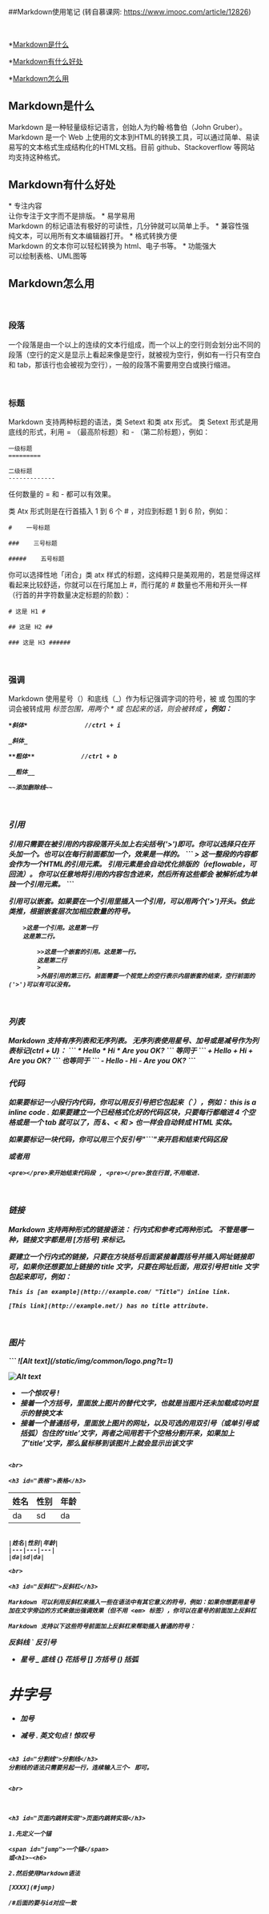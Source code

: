 ##Markdown使用笔记
(转自慕课网: https://www.imooc.com/article/12826)

<br>

*[Markdown是什么](#Markdown是什么)

*[Markdown有什么好处](#Markdown有什么好处)

*[Markdown怎么用](#Markdown怎么用)



<h2 id="Markdown是什么">Markdown是什么</h2>
Markdown 是一种轻量级标记语言，创始人为约翰·格鲁伯（John Gruber）。Markdown 是一个 Web 上使用的文本到HTML的转换工具，可以通过简单、易读易写的文本格式生成结构化的HTML文档。目前 github、Stackoverflow 等网站均支持这种格式。

<br>

<h2 id="Markdown有什么好处">Markdown有什么好处</h2>
* 专注内容<br>
  让你专注于文字而不是排版。
* 易学易用<br>
  Markdown 的标记语法有极好的可读性，几分钟就可以简单上手。
* 兼容性强<br>
  纯文本，可以用所有文本编辑器打开。
* 格式转换方便<br>
  Markdown 的文本你可以轻松转换为 html、电子书等。
* 功能强大<br>
  可以绘制表格、UML图等

<br>

<h2 id="Markdown怎么用">Markdown怎么用</h2>

<br>

<h3 id="段落">段落</h3>

一个段落是由一个以上的连续的文本行组成，而一个以上的空行则会划分出不同的段落（空行的定义是显示上看起来像是空行，就被视为空行，例如有一行只有空白和 tab，那该行也会被视为空行），一般的段落不需要用空白或换行缩进。

<br>

<h3 id="标题">标题</h3>

Markdown 支持两种标题的语法，类 Setext 和类 atx 形式。
类 Setext 形式是用底线的形式，利用 = （最高阶标题）和 - （第二阶标题），例如：
```
一级标题
=========

二级标题
-------------

```

任何数量的 = 和 - 都可以有效果。

类 Atx 形式则是在行首插入 1 到 6 个 # ，对应到标题 1 到 6 阶，例如：
```
#    一号标题

###    三号标题

#####    五号标题

```
你可以选择性地「闭合」类 atx 样式的标题，这纯粹只是美观用的，若是觉得这样看起来比较舒适，你就可以在行尾加上 #，而行尾的 # 数量也不用和开头一样（行首的井字符数量决定标题的阶数）：
```
# 这是 H1 #

## 这是 H2 ##

### 这是 H3 ######

```

<br>

<h3 id="强调">强调</h3>

Markdown 使用星号（）和底线（_）作为标记强调字词的符号，被 或 包围的字词会被转成用 <em> 标签包围，用两个 * 或 包起来的话，则会被转成 <strong>，例如：
```
*斜体*                //ctrl + i

_斜体_              

**粗体**             //ctrl + b

__粗体__

~~添加删除线~~
```

<br>


<h3 id="引用">引用</h3>
引用只需要在被引用的内容段落开头加上右尖括号('>')即可。你可以选择只在开头加一个。也可以在每行前面都加一个，效果是一样的。
```
> 这一整段的内容都会作为一个HTML的引用元素。
引用元素是会自动优化排版的（reflowable，可回流）。
你可以任意地将引用的内容包含进来，然后所有这些都会
被解析成为单独一个引用元素。
```
   

引用可以嵌套。如果要在一个引用里插入一个引用，可以用两个('>')开头。依此类推，根据嵌套层次加相应数量的符号。
```
    >这是一个引用。这是第一行
    这是第二行。

        >>这是一个嵌套的引用。这是第一行。
        这是第二行
        >
        >外层引用的第三行。前面需要一个视觉上的空行表示内层嵌套的结束，空行前面的('>')可以有可以没有。
```

<br>

<h3 id="列表">列表</h3>
Markdown 支持有序列表和无序列表。
无序列表使用星号、加号或是减号作为列表标记(ctrl + U)：
```
* Hello
* Hi
* Are you OK?
```
等同于
```
+ Hello
+ Hi
+ Are you OK?
```
也等同于
```
- Hello
- Hi
- Are you OK?
```

<br>

<h3 id="代码">代码</h3>
如果要标记一小段行内代码，你可以用反引号把它包起来（`），例如：
this is a inline code .
如果要建立一个已经格式化好的代码区块，只要每行都缩进 4 个空格或是一个 tab 就可以了，而 &、< 和 > 也一样会自动转成 HTML 实体。

如果要标记一块代码，你可以用三个反引号"```"来开启和结束代码区段

或者用
```
<pre></pre>来开始结束代码段 , <pre></pre>放在行首,不用缩进.
```


<br>

<h3 id="链接">链接</h3>
Markdown 支持两种形式的链接语法： 行内式和参考式两种形式。
不管是哪一种，链接文字都是用 [方括号] 来标记。

要建立一个行内式的链接，只要在方块括号后面紧接着圆括号并插入网址链接即可，如果你还想要加上链接的 title 文字，只要在网址后面，用双引号把 title 文字包起来即可，例如：
```
This is [an example](http://example.com/ "Title") inline link.

[This link](http://example.net/) has no title attribute.
```

<br>

<h3 id="图片">图片</h3>
```
![Alt text](/static/img/common/logo.png?t=1)

![Alt text](/static/img/common/logo.png?t=1 "Optional title")

* 一个惊叹号 !
* 接着一个方括号，里面放上图片的替代文字，也就是当图片还未加载成功时显示的替换文本
* 接着一个普通括号，里面放上图片的网址，以及可选的用双引号（或单引号或括弧）包住的’title’文字，两者之间用若干个空格分割开来，如果加上了’title’文字，那么鼠标移到该图片上就会显示出该文字

```

<br>

<h3 id="表格">表格</h3>
```
|姓名|性别|年龄|
|--|---|---|
|da|sd|da|
```

|姓名|性别|年龄|
|---|---|---|
|da|sd|da|

<br>

<h3 id="反斜杠">反斜杠</h3>

Markdown 可以利用反斜杠来插入一些在语法中有其它意义的符号，例如：如果你想要用星号加在文字旁边的方式来做出强调效果（但不用 <em> 标签），你可以在星号的前面加上反斜杠

Markdown 支持以下这些符号前面加上反斜杠来帮助插入普通的符号：
```
   反斜线
`   反引号
*   星号
_   底线
{}  花括号
[]  方括号
()  括弧
#   井字号
+   加号
-   减号
.   英文句点
!   惊叹号
```

<h3 id="分割线">分割线</h3>
分割线的语法只需要另起一行，连续输入三个- 即可。


<br>



<h3 id="页面内跳转实现">页面内跳转实现</h3>

1.先定义一个锚
```
    <span id="jump">一个锚</span>
    或<h1>~<h6>
```
2.然后使用Markdown语法
```
    [XXXX](#jump)
```
/#后面的要与id对应一致
